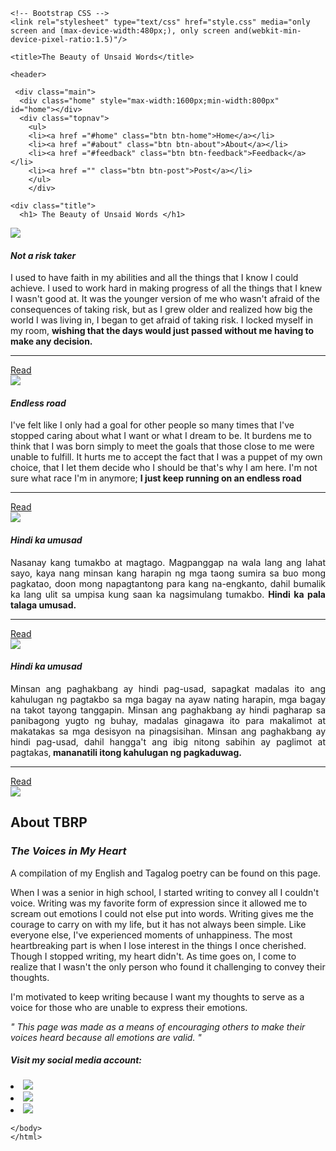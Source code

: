 <!DOCTYPE html>  
  <head> 
    <meta charset="utf-8" name="viewport" content="width=device-width, initial-scale=1.0"> 
 
    <!-- Bootstrap CSS --> 
    <link rel="stylesheet" type="text/css" href="style.css" media="only screen and (max-device-width:480px;), only screen and(webkit-min-device-pixel-ratio:1.5)"/> 
 
    <title>The Beauty of Unsaid Words</title> 
  <body> 
 
 
    <header> 
 
     <div class="main"> 
      <div class="home" style="max-width:1600px;min-width:800px" id="home"></div> 
      <div class="topnav"> 
        <ul> 
        <li><a href ="#home" class="btn btn-home">Home</a></li> 
        <li><a href ="#about" class="btn btn-about">About</a></li> 
        <li><a href ="#feedback" class="btn btn-feedback">Feedback</a></li> 
        <li><a href ="" class="btn btn-post">Post</a></li>    
        </ul> 
        </div> 
   
    <div class="title"> 
      <h1> The Beauty of Unsaid Words </h1> 
 
</div>  
 
</header> 
 
<div class="container"> 
  <div class="row"> 
    <div class="col"> 
      <img src="img/notr.jpg"> 
      <h4><b><i>Not a risk taker</i></b></h4> 
      <p class="s"> I used to have faith in my abilities and all the things that I know I could achieve. 
         I used to work hard in making progress of all the things that I knew I wasn't good at.   
         It was the younger version of me who wasn't afraid of the consequences of taking risk,   
         but as I grew older and realized how big the world I was living in, I began to get afraid of taking risk. 
          I locked myself in my room, <b>wishing that the days would just passed without me having to make any decision.</b> </p>    
         <hr> <a href=""class="btn btnsend">Read</a> 
    </div> 
    <div class="col"> 
      <img src="img/end.jpg"> 
      <h4><b><i> Endless road </i></b></h4> 
      <p class="q"> I've felt like I only had a goal for other people so many times that I've stopped caring about what I want or what I dream to be. It burdens me to think that I was born simply to meet the goals that those close to me were unable to fulfill. It hurts me to accept the fact that I was a puppet of my own choice, that I let them decide who I should be that's why I am here. 
 I'm not sure what race I'm in anymore; <b> I just keep running on an endless road</b></p><hr> 
 <a href=""class="btn btnsend">Read</a> 
    </div> 
    <div class="col"> 
      <img src="img/hindi.jpg"> 
      <h4><b><i> Hindi ka umusad </i></b></h4> 
      <p class ="w" style="text-align: justify;"> Nasanay kang tumakbo at magtago. Magpanggap na wala lang ang lahat sayo, kaya nang minsan kang harapin ng mga taong sumira sa buo mong pagkatao,  
        doon mong napagtantong para kang na-engkanto, dahil bumalik ka lang ulit sa umpisa kung saan ka nagsimulang tumakbo. 
 <b>Hindi ka pala talaga umusad.</b>      
 </p> <hr> 
 <a href=""class="btn btnsend">Read</a> 
    </div> 
    <div class="col"> 
      <img src="img/sirk.jpg"> 
      <h4><b><i> Hindi ka umusad </i></b></h4> 
      <p class ="w" style="text-align: justify;"> Minsan ang paghakbang ay hindi pag-usad, sapagkat madalas ito ang kahulugan ng pagtakbo sa mga bagay na ayaw nating harapin, mga bagay na takot tayong tanggapin. 
        Minsan ang paghakbang ay hindi pagharap sa panibagong yugto ng buhay, madalas ginagawa ito para makalimot at makatakas sa mga desisyon na pinagsisihan. 
         Minsan ang paghakbang ay hindi pag-usad, dahil hangga't ang ibig nitong sabihin ay paglimot at pagtakas,<b> mananatili itong kahulugan ng pagkaduwag.</b> </p> 
       <hr>  <a href=""class="btn btnsend">Read</a> 
        </div> 
  </div> 
</div> 
 
 
  <div class="about" id="about"> </div> 
  <img class="aboutimage" src="img/thevoices.jpg"> 
      <h2><b>About TBRP</b></h2> 
      <h3><i>The Voices in My Heart</i></h3> 
      <p class="i">A compilation of my English and Tagalog poetry can be found on this page.</p> 
      <p class="f">When I was a senior in high school, I
started writing to convey all I couldn't voice. 
        Writing was my favorite form of expression since it allowed me to scream out emotions I 
        could not else put into words. Writing gives me the courage to carry on with my life, but 
        it has not always been simple. Like everyone else, I've experienced moments of unhappiness. 
        The most heartbreaking part is when I lose interest in the things I once cherished. Though 
        I stopped writing, my heart didn't. As time goes on, I come to realize that I wasn't the 
        only person who found it challenging to convey their thoughts. <br> <p class="k">I'm motivated to keep writing because I want my thoughts to serve as a voice for those who are unable to express their emotions.</p> 
      <p class ="j"><i> " This page was made as a means of encouraging others to make their voices 
        heard because all emotions are valid. " </i></p> 
      </div> 


<footer class="footer"> 
  <h5>Visit my social media account: </h5> 
  <li class="socmedia"><img class="fbicon" src="img/fb.png"><a href ="" class="nav-link fb"></a></li> 
  <li class="socmedia"><img class="instaicon" src="img/insta.png"><a href ="" class="nav-link insta"></a></li> 
   <li class="socmedia"><img class="emailicon" src="img/email.png"><a href ="" class="nav-link email"></a></li> 
  </div> 
 
    </body> 
    </html>
